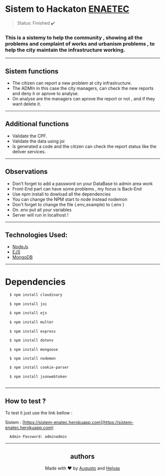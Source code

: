# Sistem to Hackaton [ENAETEC](https://www.instagram.com/enaetec/) 

>Status: Finished ✔️

### This is a sistemy to help the community , showing all the problems and complaint of works and urbanism problems , to help the city maintain the infrastructure working.
---
## Sistem functions 
+ The citizen can report a new problem at city infrastructure.
+ The ADMIn in this case the city managers, can check the new reports and deny it or aprove to analyse.
+ On analyse are the managers can aprove the report or not , and if they want delete it.
---
## Additional functions

+ Validate the CPF.
+ Validate the data using joi
+ Is generated a code and the citizen can check the report status like the deliver services.
---
## Observations 
+ Don't forget to add a password on your DataBase to admin area work
+ Front-End part can have some problems , my focus is Back-End
+ Use npm install to dowload all the dependencies
+ You can change the NPM start to node instead nodemon
+ Don't forget to change the file (.env_example) to (.env )
+ On .env put all your variables 
+ Server will run in localhost !
---
## Technologies Used:

+ [NodeJs](https://nodejs.org/en/)
+ [EJS](https://ejs.co)
+ [MongoDB](https://docs.mongodb.com)

---
# Dependencies
```bash
  $ npm install cloudinary
  
  $ npm install joi

  $ npm install ejs
  
  $ npm install multer
  
  $ npm install express
  
  $ npm install dotenv
 
  $ npm install mongoose

  $ npm install nodemon

  $ npm install cookie-parser 
  
  $ npm install jsonwebtoken
  
```
---
## How to test ?

To test it just use the link bellow : 

Sistem : [https://sistem-enatec.herokuapp.com](https://sistem-enatec.herokuapp.com)

```
  Admin Password: adminadmin
```
---

<h2 align='center'>authors</h2>
<div align='center'>
  Made with ❤️ by <a href="https://github.com/AugustoBernardes">Augusto</a> and <a href="https://github.com/helayas">Helyas</a>
</div>
